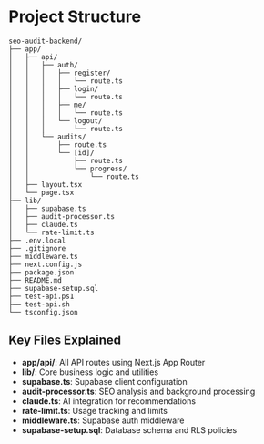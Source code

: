 # Project Structure

```
seo-audit-backend/
├── app/
│   ├── api/
│   │   ├── auth/
│   │   │   ├── register/
│   │   │   │   └── route.ts
│   │   │   ├── login/
│   │   │   │   └── route.ts
│   │   │   ├── me/
│   │   │   │   └── route.ts
│   │   │   └── logout/
│   │   │       └── route.ts
│   │   └── audits/
│   │       ├── route.ts
│   │       └── [id]/
│   │           ├── route.ts
│   │           └── progress/
│   │               └── route.ts
│   ├── layout.tsx
│   └── page.tsx
├── lib/
│   ├── supabase.ts
│   ├── audit-processor.ts
│   ├── claude.ts
│   └── rate-limit.ts
├── .env.local
├── .gitignore
├── middleware.ts
├── next.config.js
├── package.json
├── README.md
├── supabase-setup.sql
├── test-api.ps1
├── test-api.sh
└── tsconfig.json
```

## Key Files Explained

- **app/api/**: All API routes using Next.js App Router
- **lib/**: Core business logic and utilities
- **supabase.ts**: Supabase client configuration
- **audit-processor.ts**: SEO analysis and background processing
- **claude.ts**: AI integration for recommendations
- **rate-limit.ts**: Usage tracking and limits
- **middleware.ts**: Supabase auth middleware
- **supabase-setup.sql**: Database schema and RLS policies
